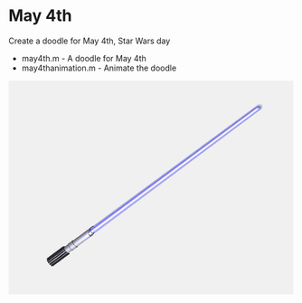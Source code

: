 # May 4th

Create a doodle for May 4th, Star Wars day

- may4th.m - A doodle for May 4th
- may4thanimation.m - Animate the doodle


![may 4th doodle](./may4th.png)
